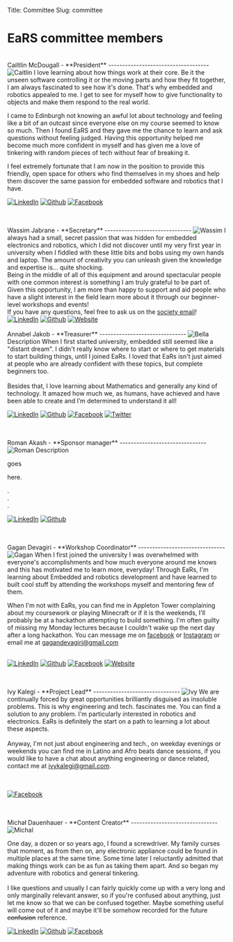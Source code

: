 Title: Committee
Slug: committee

EaRS committee members
======================

<br>
Cailtlin McDougall - **President**
------------------------------------
<img class="photo" src="/images/caitlin.jpeg" alt="Caitlin"></img>
I love learning about how things work at their core. Be it the unseen software controlling it or the moving parts and how they fit together, I am always fascinated to see how it's done. That's why embedded and robotics appealed to me. I get to see for myself how to give functionality to objects and make them respond to the real world.

I came to Edinburgh not knowing an awful lot about technology and feeling like a bit of an outcast since everyone else on my course seemed to know so much. Then I found EaRS and they gave me the chance to learn and ask questions without feeling judged. Having this opportunity helped me become much more confident in myself and has given me a love of tinkering with random pieces of tech without fear of breaking it.

I feel extremely fortunate that I am now in the position to provide this friendly, open space for others who find themselves in my shoes and help them discover the same passion for embedded software and robotics that I have.

<a href="https://linkedin.com/caitlin-mcdougall"><img class="icon" src="/theme/images/icons/linkedin-s.png" alt="LinkedIn"></img></a>
<a href="https://github.com/caitlin-mcdougall"><img class="icon" src="/theme/images/icons/github-s.png" alt="Github"></img></a>
<a href="https://www.facebook.com/caitlin.mcdougall.52"><img class="icon" src="/theme/images/icons/facebook-s.png" alt="Facebook"></img></a>

<br>
<br>
Wassim Jabrane - **Secretary**
-------------------------------
<img class="photo" src="/images/wassim.jpeg" alt="Wassim"></img>
I always had a small, secret passion that was hidden for embedded electronics and robotics, which I did not discover until my very first year in university when I fiddled with these little bits and bobs using my own hands and laptop. The amount of creativity you can unleash given the knowledge and expertise is… quite shocking. 
<br>
Being in the middle of all of this equipment and around spectacular people with one common interest is something I am truly grateful to be part of. Given this opportunity, I am more than happy to support and aid people who have a slight interest in the field learn more about it through our beginner-level workshops and events!
<br>
If you have any questions, feel free to ask us on the <a href="ears.edinburgh@gmail.com
">society email</a>!
<a href="https://uk.linkedin.com/in/wassim-"><img class="icon" src="/theme/images/icons/linkedin-s.png" alt="LinkedIn"></img></a>
<a href="https://github.com/notexactlyawe"><img class="icon" src="/theme/images/icons/github-s.png" alt="Github"></img></a>
<a href="https://www.cameronmacleod.com"><img class="icon" src="/theme/images/icons/grid-world.png" alt="Website"></img></a>

<br>
<br>
Annabel Jakob  - **Treasurer**
-------------------------------
<img class="photo" src="/images/bella.jpeg" alt="Bella"></img>
Description 
When I first started university, embedded still seemed like a "distant dream". I didn't really know where to start or where to get materials to start building things, until I joined EaRs. I loved that EaRs isn't just aimed at people who are already confident with these topics, but complete beginners too.
<br><br>
Besides that, I love learning about Mathematics and generally any kind of technology. It amazed how much we, as humans, have achieved and have been able to create and I’m determined to understand it all!

<a href="https://linkedin.com/in/anabelljakob/"><img class="icon" src="/theme/images/icons/linkedin-s.png" alt="LinkedIn"></img></a>
<a href="https://github.com/officialgupta"><img class="icon" src="/theme/images/icons/github-s.png" alt="Github"></img></a>
<a href="https://facebook.com/officialgupta"><img class="icon" src="/theme/images/icons/facebook-s.png" alt="Facebook"></img></a>
<a href="https://twitter.com/officialgupta"><img class="icon" src="/theme/images/icons/twitter-s.png" alt="Twitter"></img></a>
<!-- <a href="https://guptamayank.co.uk"><img class="icon" src="/theme/images/icons/grid-world.png" alt="Website"></img></a> -->

<br>
<br>
Roman Akash - **Sponsor manager**
-------------------------------
<img class="photo" src="/images/roman.jpeg" alt="Roman"></img>
Description 


goes 
<br>

here. 

.
<br>
.
<br>
.

<a href="https://www.linkedin.com/in/roman-akash-b32a29170/"><img class="icon" src="/theme/images/icons/linkedin-s.png" alt="LinkedIn"></img></a>
<a href="https://github.com/"><img class="icon" src="/theme/images/icons/github-s.png" alt="Github"></img></a>

<br>
<br>
Gagan Devagiri - **Workshop Coordinator**
-------------------------------
<img class="photo" src="/images/gagan.png" alt="Gagan"></img>
When I first joined the university I was overwhelmed with everyone's accomplishments and how much everyone around me knows and this has motivated me to learn more, everyday! Through EaRs, I'm learning about Embedded and robotics development and have learned to built cool stuff by attending the workshops myself and mentoring few of them.

When I'm not with EaRs, you can find me in Appleton Tower complaining about my coursework or playing Minecraft or if it is the weekends, I'll probably be at a hackathon attempting to build something. I'm often guilty of missing my Monday lectures because I couldn't wake up the next day after a long hackathon. You can message me on <a href="https://www.facebook.com/notgagan">facebook</a> or <a href="https://instagram.com/gag_dev">Instagram</a> or email me at <a href ="mailto:gagandevagiri@gmail.com">gagandevagiri@gmail.com</a>
<br><br>

<a href="https://www.linkedin.com/in/Gagan-Devagiri/"><img class="icon" src="/theme/images/icons/linkedin-s.png" alt="LinkedIn"></img></a>
<a href="https://github.com/GaganSD"><img class="icon" src="/theme/images/icons/github-s.png" alt="Github"></img></a>
<a href="https://www.facebook.com/gagan-devagiri"><img class="icon" src="/theme/images/icons/facebook-s.png" alt="Facebook"></img></a>
<a href="http://gagandevagiri.me/"><img class="icon" src="/theme/images/icons/grid-world.png" alt="Website"></img></a>


<br>
<br>
Ivy Kalegi - **Project Lead**
-------------------------------
<img class="photo" src="/images/ivy.jpg" alt="Ivy"></img>
We are continually forced by great opportunities brilliantly disguised as insoluble problems. This is why engineering and tech. fascinates me. You can find a solution to any problem. I'm particularly interested in robotics and electronics. EaRs is definitely the start on a path to learning a lot about these aspects.
<br><br>
Anyway, I'm not just about engineering and tech., on weekday evenings or weekends you can find me in Latino and Afro beats dance sessions, if you would like to have a chat about anything engineering or dance related, contact me at <a href="mailto:ivykalegi@gmail.com">ivykalegi@gmail.com</a>.
 
<br>
<br><br>
 
<a href="https://www.facebook.com/ivy.kalegi"><img class="icon" src="/theme/images/icons/facebook-s.png" alt="Facebook"></img></a>


<br>
<br>
Michał Dauenhauer - **Content Creator**
-------------------------------
<img class="photo" src="/images/michal.jpg" alt="Michal"></img>

One day, a dozen or so years ago, I found a screwdriver. My family curses that moment, as from then on, any electronic appliance could be found in multiple places at the same time. Some time later I reluctantly admitted that making things work can be as fun as taking them apart. And so began my adventure with robotics and general tinkering.
<br><br>
I like questions and usually I can fairly quickly come up with a very long and only marginally relevant answer, so if you're confused about anything, just let me know so that we can be confused together. Maybe something useful will come out of it and maybe it'll be somehow recorded for the future <s>confusion</s> reference.

<a href="https://www.linkedin.com/in/"><img class="icon" src="/theme/images/icons/linkedin-s.png" alt="LinkedIn"></img></a>
<a href="https://github.com/"><img class="icon" src="/theme/images/icons/github-s.png" alt="Github"></img></a>
<a href="https://www.facebook.com/profile.php?id=100000624041963"><img class="icon" src="/theme/images/icons/facebook-s.png" alt="Facebook"></img></a>
